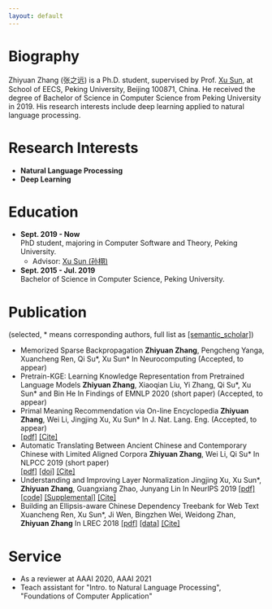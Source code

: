 ```yaml
---
layout: default
---
```


# Biography
Zhiyuan Zhang (张之远) is a Ph.D. student, supervised by Prof. [Xu Sun](https://xusun.org), at School of EECS, Peking University, Beijing 100871, China. He received the degree of Bachelor of Science in Computer Science from Peking University in 2019. His research interests include deep learning applied to natural language processing.

# Research Interests

* **Natural Language Processing**
* **Deep Learning**

# Education
- **Sept. 2019 - Now**  
  PhD student, majoring in Computer Software and Theory, Peking University.  
  - Advisor: [Xu Sun (孙栩)](https://xusun.org)
- **Sept. 2015 - Jul. 2019**  
  Bachelor of Science in Computer Science, Peking University.

# Publication

(selected, \* means corresponding authors, full list as [[semantic_scholar]](https://www.semanticscholar.org/author/Zhiyuan-Zhang/50317060))
- Memorized Sparse Backpropagation 
  **Zhiyuan Zhang**, Pengcheng Yanga, Xuancheng Ren, Qi Su\*, Xu Sun\* 
  In Neurocomputing (Accepted, to appear) 
- Pretrain-KGE: Learning Knowledge Representation from Pretrained Language Models 
  **Zhiyuan Zhang**, Xiaoqian Liu, Yi Zhang, Qi Su\*, Xu Sun\* and Bin He 
  In Findings of EMNLP 2020 (short paper) (Accepted, to appear) 
- Primal Meaning Recommendation via On-line Encyclopedia 
  **Zhiyuan Zhang**, Wei Li, Jingjing Xu, Xu Sun\* 
  In J. Nat. Lang. Eng. (Accepted, to appear)   
  [[pdf]](https://arxiv.org/pdf/1808.04660.pdf) [[Cite]](https://scholar.googleusercontent.com/scholar.bib?q=info:VFeF7SsV0H0J:scholar.google.com/&output=citation&scisdr=CgUbr4kIEIfDg5j-daI:AAGBfm0AAAAAX2L7baKhHl7ez6S5iBB6BBAd08Rc-r0T&scisig=AAGBfm0AAAAAX2L7bcIgf75Uv0CP2oHsTZ-WrgSfIUrj&scisf=4&ct=citation&cd=-1&hl=zh-CN) 
- Automatic Translating Between Ancient Chinese and Contemporary Chinese with Limited Aligned Corpora 
  **Zhiyuan Zhang**, Wei Li, Qi Su\* 
  In NLPCC 2019 (short paper)  
  [[pdf]](https://arxiv.org/pdf/1803.01557.pdf) [[doi]](https://link.springer.com/chapter/10.1007%2F978-3-030-32236-6_13) [[Cite]](https://citation-needed.springer.com/v2/references/10.1007/978-3-030-32236-6_13?format=bibtex)
- Understanding and Improving Layer Normalization 
  Jingjing Xu, Xu Sun\*, **Zhiyuan Zhang**, Guangxiang Zhao, Junyang Lin 
  In NeurIPS 2019 
  [[pdf]](https://papers.nips.cc/paper/8689-understanding-and-improving-layer-normalization.pdf) [[code]](https://github.com/lancopku/AdaNorm) [[Supplemental]](https://papers.nips.cc/paper/8689-understanding-and-improving-layer-normalization-supplemental.zip) [[Cite]](https://papers.nips.cc/paper/8689-understanding-and-improving-layer-normalization/bibtex)
- Building an Ellipsis-aware Chinese Dependency Treebank for Web Text 
  Xuancheng Ren, Xu Sun\*, Ji Wen, Bingzhen Wei, Weidong Zhan, **Zhiyuan Zhang** 
  In LREC 2018 
  [[pdf]](http://www.lrec-conf.org/proceedings/lrec2018/pdf/297.pdf) [[data]](https://github.com/lancopku/Chinese-Dependency-Treebank-with-Ellipsis) [[Cite]](https://www.aclweb.org/anthology/L18-1276.bib)

# Service
- As a reviewer at AAAI 2020, AAAI 2021
- Teach assistant for "Intro. to Natural Language Processing", "Foundations of Computer Application"
